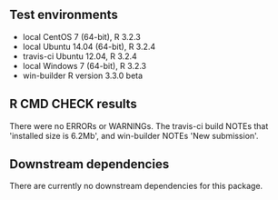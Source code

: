 ## Test environments
* local CentOS 7 (64-bit), R 3.2.3
* local Ubuntu 14.04 (64-bit), R 3.2.4
* travis-ci Ubuntu 12.04, R 3.2.4
* local Windows 7 (64-bit), R 3.2.3
* win-builder R version 3.3.0 beta

## R CMD CHECK results
There were no ERRORs or WARNINGs. The travis-ci 
build NOTEs that 'installed size is  6.2Mb', 
and win-builder NOTEs 'New submission'.

## Downstream dependencies
There are currently no downstream dependencies for this package.
